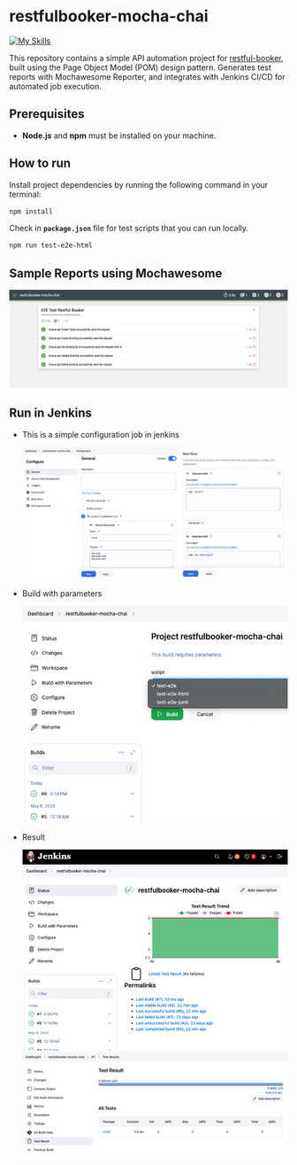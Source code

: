 # restfulbooker-mocha-chai

[![My Skills](https://skillicons.dev/icons?i=js,nodejs,jenkins,githubactions&theme=light)](https://skillicons.dev)

This repository contains a simple API automation project for [restful-booker](https://restful-booker.herokuapp.com/apidoc/index.html#api-Booking-GetBookings), built using the Page Object Model (POM) design pattern. Generates test reports with Mochawesome Reporter, and integrates with Jenkins CI/CD for automated job execution.

## Prerequisites

- **Node.js** and **npm** must be installed on your machine.

## How to run

Install project dependencies by running the following command in your terminal:

```sh
npm install
```

Check in **`package.json`** file for test scripts that you can run locally.

```sh
npm run test-e2e-html
```

## Sample Reports using Mochawesome

![alt text](img/report-mochawesome.png)

## Run in Jenkins

- This is a simple configuration job in jenkins

  ![alt text](img/config.png)

- Build with parameters

  ![alt text](img/run-build.png)

- Result

  ![alt text](img/result-1.png)
  ![alt text](img/result-2.png)
